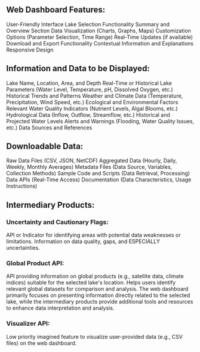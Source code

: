 ## Web Dashboard Features:

User-Friendly Interface
Lake Selection Functionality
Summary and Overview Section
Data Visualization (Charts, Graphs, Maps)
Customization Options (Parameter Selection, Time Range)
Real-Time Updates (if available)
Download and Export Functionality
Contextual Information and Explanations
Responsive Design

## Information and Data to be Displayed:

Lake Name, Location, Area, and Depth
Real-Time or Historical Lake Parameters (Water Level, Temperature, pH, Dissolved Oxygen, etc.)
Historical Trends and Patterns
Weather and Climate Data (Temperature, Precipitation, Wind Speed, etc.)
Ecological and Environmental Factors
Relevant Water Quality Indicators (Nutrient Levels, Algal Blooms, etc.)
Hydrological Data (Inflow, Outflow, Streamflow, etc.)
Historical and Projected Water Levels
Alerts and Warnings (Flooding, Water Quality Issues, etc.)
Data Sources and References

## Downloadable Data:

Raw Data Files (CSV, JSON, NetCDF)
Aggregated Data (Hourly, Daily, Weekly, Monthly Averages)
Metadata Files (Data Source, Variables, Collection Methods)
Sample Code and Scripts (Data Retrieval, Processing)
Data APIs (Real-Time Access)
Documentation (Data Characteristics, Usage Instructions)

## Intermediary Products:

### Uncertainty and Cautionary Flags:

API or Indicator for identifying areas with potential data weaknesses or limitations.
Information on data quality, gaps, and ESPECIALLY uncertainties.

### Global Product API:

API providing information on global products (e.g., satellite data, climate indices) suitable for the selected lake's
location.
Helps users identify relevant global datasets for comparison and analysis.
The web dashboard primarily focuses on presenting information directly related to the selected lake, while the
intermediary products provide additional tools and resources to enhance data interpretation and analysis.

### Visualizer API:

Low priority imagined feature to visualize user-provided data (e.g., CSV files) on the web dashboard.